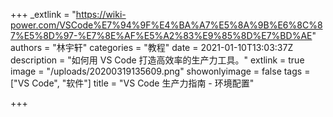 +++
_extlink = "https://wiki-power.com/VSCode%E7%94%9F%E4%BA%A7%E5%8A%9B%E6%8C%87%E5%8D%97-%E7%8E%AF%E5%A2%83%E9%85%8D%E7%BD%AE"
authors = "林宇轩"
categories = "教程"
date = 2021-01-10T13:03:37Z
description = "如何用 VS Code 打造高效率的生产力工具。"
extlink = true
image = "/uploads/20200319135609.png"
showonlyimage = false
tags = ["VS Code", "软件"]
title = "VS Code 生产力指南 - 环境配置"

+++
